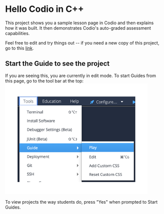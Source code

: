 # Hello Codio in C++
This project shows you a sample lesson page in Codio and then explains how it was built. It then demonstrates Codio's auto-graded assessment capabilities.

Feel free to edit and try things out -- if you need a new copy of this project, go to this [link](https://codio.com/home/starter-packs/7fdfe1cc-315c-40a5-a68d-a6caae9adb5c).

## Start the Guide to see the project
If you are seeing this, you are currently in edit mode. To start Guides from this page, go to the tool bar at the top:
![.guides/img/playGuide](.guides/img/playGuide.png)

To view projects the way students do, press "Yes" when prompted to Start Guides.